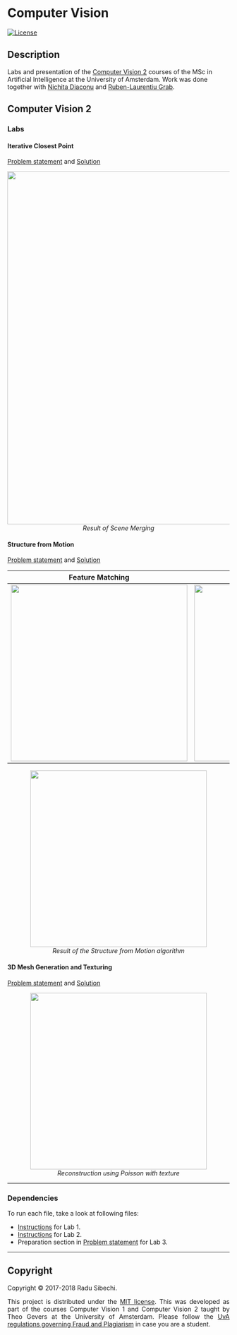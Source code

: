 # Computer Vision

[![License](http://img.shields.io/:license-mit-blue.svg)](LICENSE)

## Description

Labs and presentation of the [Computer Vision 2](http://coursecatalogue.uva.nl/xmlpages/page/2017-2018-en/search-course/course/35404) courses of the MSc in Artificial Intelligence at the University of Amsterdam. Work was done together with [Nichita Diaconu](https://github.com/NichitaDiaconu) and [Ruben-Laurentiu Grab](https://github.com/rubengrab).

## Computer Vision 2

### Labs

#### Iterative Closest Point
[Problem statement](Assignment1/Assignment1.pdf) and [Solution](Assignment1/Assignment1_final.pdf)

<p align="center">
  <img src="https://lh3.googleusercontent.com/CaENLrqo5YQG347erTlL3KbN0fju669tAkxIYidbTediq7F91w6NfnwmEOO3E7pqvkpk5WpmSPjZSnD0MaYY8CEwAURzL0oiiH5PdHefEafFapNaimgvTYGSpgZEqurelm7e9bz1gQI=w2400" width="800" /><br />
  <i>Result of Scene Merging</i>
</p>


#### Structure from Motion
[Problem statement](Assignment2/Assignment2.pdf) and [Solution](Assignment2/Assignment2_final.pdf)

Feature Matching             |  Point-View Matrices
:-------------------------:|:-------------------------:
<img src="https://lh3.googleusercontent.com/dcJuDby80eCkk6EYFo6LuS6mG0VcCW9rgzPpK69DhZwMdYqi3WIwJ_rFenBFuRKulhEmrrGjFYoFWWaWe8JYgO7HDj2j-dDzr9N6fH8Mw53tz0SMm6J4aNCHpp9Y5BssxyT56N9jwrA=w2400" width="400"/>  |  <img src="https://lh3.googleusercontent.com/KE2rIYe2G1T8phYBg0QWXh0mLV_WkH-9ZuvcV_CRNWa-W52nlOkUvXR9zU1nLUSFsXLvpxjVZhumCRqM_1ZBircwPmdGl4pvnfDLlsXziootxQ_C6bGue16Ep4XLXbvEK_C7dcPk_SY=w2400" width="400"/>


<p align="center">
  <img src="https://lh3.googleusercontent.com/i1stN__IhVEZjDNZzCIPxoeA0SFPs7H4E8V2yzBSy0hDi96-1MLT8Rvb-mM_OTKQMMroVGONXd3OSPXNkYZTbX5fpaxgOZ_Kmn_1S037BU1Xmpbn8yFHQ8aiaihpr-jVQppUTKXAPbU=w2400" width="400" /><br />
  <i>Result of the Structure from Motion algorithm</i>
</p>

#### 3D Mesh Generation and Texturing
[Problem statement](Assignment3/Assignment3.pdf) and [Solution](Assignment3/Assignment3_final.pdf)

<p align="center">
  <img src="https://lh3.googleusercontent.com/6DMPCR6LEjZTH2bmjyLC2_eyDwiwfCfR5nmqRb249eGAs-MGprfjTU1gcB1oh_WIGXCb_Z-UjF-ce4hAytqxXziWglU-NC3Pie8Lwha-D-FHaNWaOwyXo0diSmB8VdoLcOS_oTx-adw=w2400" width="400" /><br />
  <i> Reconstruction using Poisson with texture </i>
</p>

---

### Dependencies
To run each file, take a look at following files:

- [Instructions](Assignment1/src/README.md) for Lab 1.
- [Instructions](Assignment2/src/README.md) for Lab 2. 
- Preparation section in [Problem statement](Assignment3/lab3.pdf) for Lab 3.

---


## Copyright

Copyright © 2017-2018 Radu Sibechi.

<p align="justify">
This project is distributed under the <a href="LICENSE">MIT license</a>. This was developed as part of the courses Computer Vision 1 and Computer Vision 2 taught by Theo Gevers at the University of Amsterdam. Please follow the <a href="http://student.uva.nl/en/content/az/plagiarism-and-fraud/plagiarism-and-fraud.html">UvA regulations governing Fraud and Plagiarism</a> in case you are a student.
</p>